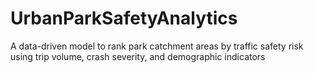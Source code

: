# UrbanParkSafetyAnalytics
A data-driven model to rank park catchment areas by traffic safety risk using trip volume, crash severity, and demographic indicators
